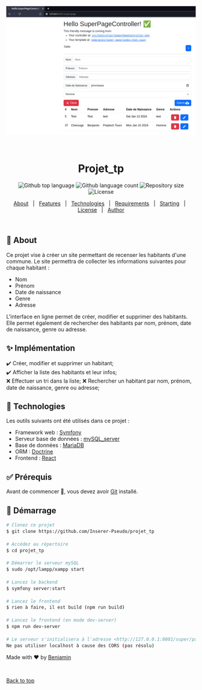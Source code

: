 <div align="center" id="top"> 
  <img src="./PageAcceuil.png" alt="Projet_tp" />

  &#xa0;

  <!-- <a href="https://projet_tp.netlify.app">Demo</a> -->
</div>

<h1 align="center">Projet_tp</h1>

<p align="center">
  <img alt="Github top language" src="https://img.shields.io/github/languages/top/Inserer-Pseudo/projet_tp?color=56BEB8">

  <img alt="Github language count" src="https://img.shields.io/github/languages/count/Inserer-Pseudo/projet_tp?color=56BEB8">

  <img alt="Repository size" src="https://img.shields.io/github/repo-size/Inserer-Pseudo/projet_tp?color=56BEB8">

  <img alt="License" src="https://img.shields.io/github/license/Inserer-Pseudo/projet_tp?color=56BEB8">

  <!-- <img alt="Github issues" src="https://img.shields.io/github/issues/{{YOUR_GITHUB_USERNAME}}/projet_tp?color=56BEB8" /> -->

  <!-- <img alt="Github forks" src="https://img.shields.io/github/forks/{{YOUR_GITHUB_USERNAME}}/projet_tp?color=56BEB8" /> -->

  <!-- <img alt="Github stars" src="https://img.shields.io/github/stars/{{YOUR_GITHUB_USERNAME}}/projet_tp?color=56BEB8" /> -->
</p>

<!-- Status -->

<!-- <h4 align="center"> 
	🚧  Projet_tp 🚀 En construction...  🚧
</h4> 

<hr> -->

<p align="center">
  <a href="#dart-about">About</a> &#xa0; | &#xa0; 
  <a href="#sparkles-features">Features</a> &#xa0; | &#xa0;
  <a href="#rocket-technologies">Technologies</a> &#xa0; | &#xa0;
  <a href="#white_check_mark-requirements">Requirements</a> &#xa0; | &#xa0;
  <a href="#checkered_flag-starting">Starting</a> &#xa0; | &#xa0;
  <a href="#memo-license">License</a> &#xa0; | &#xa0;
  <a href="https://github.com/{{Inserer-Pseudo}}" target="_blank">Author</a>
</p>

<br>

## :dart: About ##

Ce projet vise à créer un site permettant de recenser les habitants d'une commune. Le site permettra de collecter les informations suivantes pour chaque habitant :

- Nom
- Prénom
- Date de naissance
- Genre
- Adresse

L'interface en ligne permet de créer, modifier et supprimer des habitants. Elle permet également de rechercher des habitants par nom, prénom, date de naissance, genre ou adresse.

## :sparkles: Implémentation ##

:heavy_check_mark: Créer, modifier et supprimer un habitant;\
:heavy_check_mark: Afficher la liste des habitants et leur infos;\
:x: Effectuer un tri dans la liste;
:x: Rechercher un habitant par nom, prénom, date de naissance, genre ou adresse;

## :rocket: Technologies ##

Les outils suivants ont été utilisés dans ce projet :

- Framework web : [Symfony](https://https://symfony.com//)
- Serveur base de données : [mySQL_server](https://www.mysql.com/fr/)
- Base de données : [MariaDB](https://mariadb.org/)
- ORM : [Doctrine](https://www.doctrine-project.org/)
- Frontend : [React](https://reactjs.org/)

## :white_check_mark: Prérequis ##

Avant de commencer :checkered_flag:, vous devez avoir [Git](https://git-scm.com) installé.

## :checkered_flag: Démarrage ##

```bash
# Clonez ce projet
$ git clone https://github.com/Inserer-Pseudo/projet_tp

# Accédez au répertoire
$ cd projet_tp

# Démarrer le serveur mySQL
$ sudo /opt/lampp/xampp start

# Lancez le backend
$ symfony server:start

# Lancez le frontend
$ rien à faire, il est build (npm run build)

# Lancez le frontend (en mode dev-server)
$ npm run dev-server

# Le serveur s'initialisera à l'adresse <http://127.0.0.1:8001/super/page>
Ne pas utiliser localhost à cause des CORS (pas résolu)
```

Made with :heart: by <a href="https://github.com/Inserer-Pseudo" target="_blank">Benjamin</a>

&#xa0;

<a href="#top">Back to top</a>
